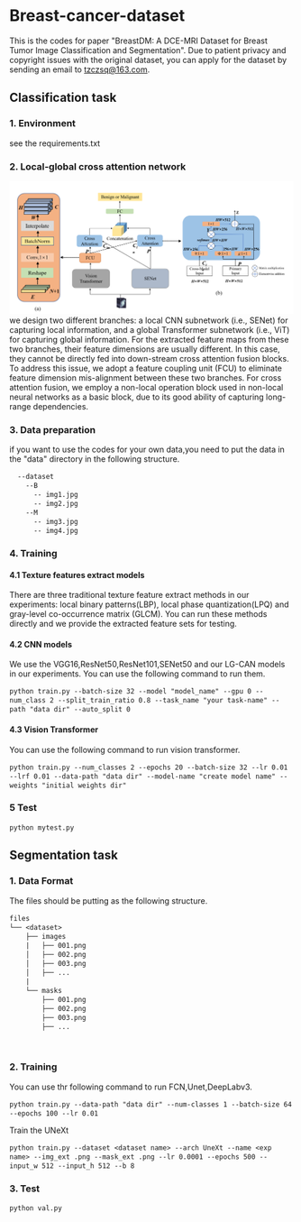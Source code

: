 # Breast-cancer-dataset
This is the codes for paper "BreastDM: A DCE-MRI Dataset for Breast Tumor Image Classification and Segmentation".  Due to patient privacy and copyright issues with the original dataset, you can apply for the dataset by sending an email to [tzczsq@163.com](tzczsq@163.com). 
## Classification task
### 1. Environment
see the requirements.txt
### 2. Local-global cross attention network
![image](Classification%20task/asserts/jpg/1.png)
we design two different branches: a local CNN subnetwork (i.e., SENet) for capturing local information, and a global Transformer subnetwork (i.e., ViT) for capturing global information. For the extracted feature maps from these two branches, their feature dimensions are usually different. In this case, they cannot be directly fed into down-stream cross attention fusion blocks. To address this issue, we adopt a feature coupling unit (FCU) to eliminate feature dimension mis-alignment between these two branches. For cross attention fusion, we employ a non-local operation block used in non-local neural networks as a basic block, due to its good ability of capturing long-range dependencies.
### 3. Data preparation
if you want to use the codes for your own data,you need to put the data in the "data" directory in the following structure.
```
  --dataset
    --B
      -- img1.jpg
      -- img2.jpg
    --M
      -- img3.jpg
      -- img4.jpg
```
### 4. Training
#### 4.1 Texture features extract models
There are three traditional texture feature extract methods in our experiments: local binary patterns(LBP), local phase quantization(LPQ) and gray-level co-occurrence matrix
(GLCM). You can run these methods directly and we provide the extracted feature sets for testing.

#### 4.2 CNN models
We use the VGG16,ResNet50,ResNet101,SENet50 and our LG-CAN models in our experiments. You can use the following command to run them.
```
python train.py --batch-size 32 --model "model_name" --gpu 0 --num_class 2 --split_train_ratio 0.8 --task_name "your task-name" --path "data dir" --auto_split 0
```
#### 4.3 Vision Transformer
You can use the following command to run vision transformer.
```
python train.py --num_classes 2 --epochs 20 --batch-size 32 --lr 0.01 --lrf 0.01 --data-path "data dir" --model-name "create model name" --weights "initial weights dir"
```
### 5 Test
```
python mytest.py
```

## Segmentation task

### 1. Data Format
The files should be putting as the following structure.
```
files
└── <dataset>
    ├── images
    |   ├── 001.png
    │   ├── 002.png
    │   ├── 003.png
    │   ├── ...
    |
    └── masks
        ├── 001.png
        ├── 002.png
        ├── 003.png
        ├── ...
        
        
```

### 2. Training
You can use thr following command to run FCN,Unet,DeepLabv3.
```
python train.py --data-path "data dir" --num-classes 1 --batch-size 64 --epochs 100 --lr 0.01 
```
Train the UNeXt
```
python train.py --dataset <dataset name> --arch UneXt --name <exp name> --img_ext .png --mask_ext .png --lr 0.0001 --epochs 500 --input_w 512 --input_h 512 --b 8
```
### 3. Test

```
python val.py
```

      
